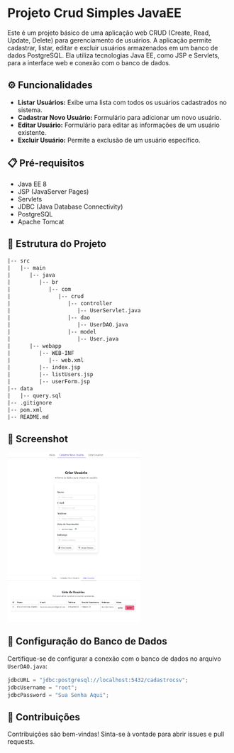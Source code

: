 # Projeto Crud Simples JavaEE

Este é um projeto básico de uma aplicação web CRUD (Create, Read, Update, Delete) para gerenciamento de usuários. A aplicação permite cadastrar, listar, editar e excluir usuários armazenados em um banco de dados PostgreSQL. Ela utiliza tecnologias Java EE, como JSP e Servlets, para a interface web e conexão com o banco de dados.

## ⚙️ Funcionalidades
- **Listar Usuários:** Exibe uma lista com todos os usuários cadastrados no sistema.
- **Cadastrar Novo Usuário:** Formulário para adicionar um novo usuário.
- **Editar Usuário:** Formulário para editar as informações de um usuário existente.
- **Excluir Usuário:** Permite a exclusão de um usuário específico.

## 📋 Pré-requisitos
- Java EE 8
- JSP (JavaServer Pages)
- Servlets
- JDBC (Java Database Connectivity)
- PostgreSQL
- Apache Tomcat

## 📂 Estrutura do Projeto
```
|-- src
|   |-- main
|      |-- java
|         |-- br
|            |-- com
|               |-- crud
|                  |-- controller
|                     |-- UserServlet.java
|                  |-- dao
|                     |-- UserDAO.java
|                  |-- model
|                     |-- User.java
|      |-- webapp
|         |-- WEB-INF
|            |-- web.xml
|         |-- index.jsp
|         |-- listUsers.jsp
|         |-- userForm.jsp
|-- data
|   |-- query.sql
|-- .gitignore
|-- pom.xml
|-- README.md
```

## 📸 Screenshot
<a href="https://raw.githubusercontent.com/brunomourasoares/projeto-crud-simples/refs/heads/main/data/cadastro.jpg" target="_blank">
    <img src="https://raw.githubusercontent.com/brunomourasoares/projeto-crud-simples/refs/heads/main/data/cadastro.jpg" alt="Cadastro" width="300"/>
</a>
<a href="https://raw.githubusercontent.com/brunomourasoares/projeto-crud-simples/refs/heads/main/data/edicao_delecao.jpg" target="_blank">
    <img src="https://raw.githubusercontent.com/brunomourasoares/projeto-crud-simples/refs/heads/main/data/edicao_delecao.jpg" alt="EdicaoDelecao" width="300"/>
</a>

## 🔧 Configuração do Banco de Dados
Certifique-se de configurar a conexão com o banco de dados no arquivo `UserDAO.java`:
```java
jdbcURL = "jdbc:postgresql://localhost:5432/cadastrocsv";
jdbcUsername = "root";
jdbcPassword = "Sua Senha Aqui";
```

## 🤝 Contribuições
Contribuições são bem-vindas! Sinta-se à vontade para abrir issues e pull requests.

